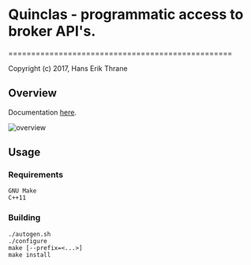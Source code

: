 # Quinclas - programmatic access to broker API's.
=================================================

Copyright (c) 2017, Hans Erik Thrane

## Overview

Documentation [here](https://quinclas.github.io/tradingapi/index.html).

![overview](https://github.com/quinclas/tradingapi/blob/gh-pages/_images/design.png)

## Usage

### Requirements

    GNU Make
    C++11

### Building

    ./autogen.sh
    ./configure
    make [--prefix=<...>]
    make install

